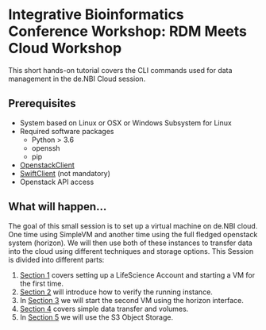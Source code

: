 # Integrative Bioinformatics Conference Workshop: RDM Meets Cloud Workshop

This short hands-on tutorial covers the CLI commands used for data management in the de.NBI Cloud session.

## Prerequisites

- System based on Linux or OSX or Windows Subsystem for Linux
- Required software packages 
  - Python > 3.6  
  - openssh   
  - pip
- [OpenstackClient](https://pypi.org/project/python-openstackclient/)
- [SwiftClient](https://pypi.org/project/python-swiftclient/) (not mandatory)
- Openstack API access 

## What will happen...

The goal of this small session is to set up a virtual machine on de.NBI cloud. One time using SimpleVM and another time using the full fledged openstack system (horizon). We will then use both of these instances to transfer data into the cloud using different techniques and storage options. This Session is divided into different parts:

1. [Section 1](Part1.md) covers setting up a LifeScience Account and starting a VM for the first time. 
2. [Section 2](Part2.md) will introduce how to verify the running instance. 
3. In [Section 3](Part3.md) we will start the second VM using the horizon interface. 
4. [Section 4](Part4.md) covers simple data transfer and volumes. 
5. In [Section 5](Part5.md) we will use the S3 Object Storage. 

